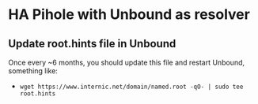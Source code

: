 # HA Pihole with Unbound as resolver

## Update root.hints file in Unbound

Once every ~6 months, you should update this file and restart Unbound, something like:
- `wget https://www.internic.net/domain/named.root -qO- | sudo tee root.hints`
